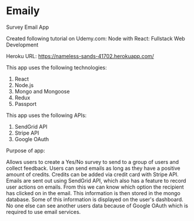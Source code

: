 # Emaily
Survey Email App

Created following tutorial on Udemy.com: Node with React: Fullstack Web Development

Heroku URL:
https://nameless-sands-41702.herokuapp.com/


This app uses the following technologies:
 1. React
 2. Node.js
 3. Mongo and Mongoose
 4. Redux
 5. Passport
 
 This app uses the following APIs:
 1. SendGrid API
 2. Stripe API
 3. Google OAuth
 
 
 Purpose of app:
 
 Allows users to create a Yes/No survey to send to a group of users and collect feedback. Users can send emails as long as they have a
 positive amount of credits. Credits can be added via credit card with Stripe API. Emails are sent out using SendGrid API, which also
 has a feature to record user actions on emails. From this we can know which option the recipient has clicked on in the email. This
 information is then stored in the mongo database. Some of this information is displayed on the user's dashboard. No one else can see
 another users data because of Google OAuth which is required to use email services.
